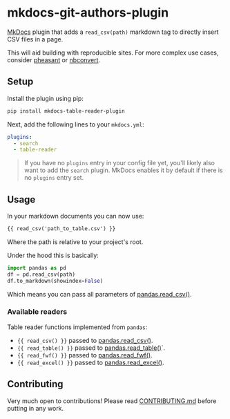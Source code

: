 # mkdocs-git-authors-plugin

[MkDocs](https://www.mkdocs.org/) plugin that adds a `read_csv(path)` markdown tag to directly insert CSV files in a page.

This will aid building with reproducible sites. For more complex use cases, consider [pheasant](https://pheasant.daizutabi.net/) or [nbconvert](https://tanbro.github.io/mkdocs-nbconvert/).

## Setup

Install the plugin using pip:

```bash
pip install mkdocs-table-reader-plugin
```

Next, add the following lines to your `mkdocs.yml`:

```yml
plugins:
  - search
  - table-reader
```

> If you have no `plugins` entry in your config file yet, you'll likely also want to add the `search` plugin. MkDocs enables it by default if there is no `plugins` entry set.

## Usage

In your markdown documents you can now use:

```html
{{ read_csv('path_to_table.csv') }}
```

Where the path is relative to your project's root. 

Under the hood this is basically:

```python
import pandas as pd
df = pd.read_csv(path)
df.to_markdown(showindex=False)
```

Which means you can pass all parameters of [pandas.read_csv()](https://pandas.pydata.org/pandas-docs/stable/reference/api/pandas.read_csv.html).

### Available readers

Table reader functions implemented from `pandas`: 

- `{{ read_csv() }}` passed to [pandas.read_csv()](https://pandas.pydata.org/pandas-docs/stable/reference/api/pandas.read_csv.html).
- `{{ read_table() }}` passed to [pandas.read_table()](https://pandas.pydata.org/pandas-docs/stable/reference/api/pandas.read_table.html)`.
- `{{ read_fwf() }}` passed to [pandas.read_fwf()](https://pandas.pydata.org/pandas-docs/stable/reference/api/pandas.read_fwf.html).
- `{{ read_excel() }}` passed to [pandas.read_excel()](https://pandas.pydata.org/pandas-docs/stable/reference/api/pandas.read_excel.html).

## Contributing

Very much open to contributions! Please read [CONTRIBUTING.md](CONTRIBUTING.md) before putting in any work.
